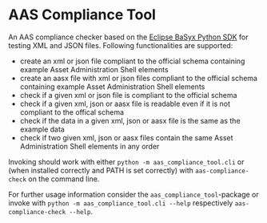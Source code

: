 # AAS Compliance Tool
An AAS compliance checker based on the [Eclipse BaSyx Python SDK](https://github.com/eclipse-basyx/basyx-python-sdk) for testing XML and JSON files.
Following functionalities are supported:

* create an xml or json file compliant to the official schema containing example Asset Administration Shell elements
* create an aasx file with xml or json files compliant to the official schema containing example Asset Administration 
Shell elements
* check if a given xml or json file is compliant to the official schema
* check if a given xml, json or aasx file is readable even if it is not compliant to the offical schema
* check if the data in a given xml, json or aasx file is the same as the example data
* check if two given xml, json or aasx files contain the same Asset Administration Shell elements in any order 

Invoking should work with either `python -m aas_compliance_tool.cli` or (when installed correctly and PATH is set 
correctly) with `aas-compliance-check` on the command line.

For further usage information consider the `aas_compliance_tool`-package or invoke with 
`python -m aas_compliance_tool.cli --help` respectively `aas-compliance-check --help`.
